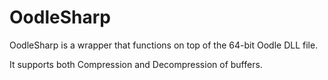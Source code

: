 # OodleSharp
OodleSharp is a wrapper that functions on top of the 64-bit Oodle DLL file.

It supports both Compression and Decompression of buffers.

